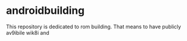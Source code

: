 # androidbuilding

This repository is dedicated to rom building.
That means to have publicly av9ibile wik8i
and 
